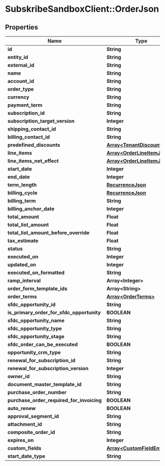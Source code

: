 # SubskribeSandboxClient::OrderJson

## Properties
Name | Type | Description | Notes
------------ | ------------- | ------------- | -------------
**id** | **String** |  | [optional] 
**entity_id** | **String** |  | [optional] 
**external_id** | **String** |  | [optional] 
**name** | **String** |  | [optional] 
**account_id** | **String** |  | [optional] 
**order_type** | **String** |  | 
**currency** | **String** |  | [optional] 
**payment_term** | **String** |  | [optional] 
**subscription_id** | **String** |  | [optional] 
**subscription_target_version** | **Integer** |  | [optional] 
**shipping_contact_id** | **String** |  | [optional] 
**billing_contact_id** | **String** |  | [optional] 
**predefined_discounts** | [**Array&lt;TenantDiscountJson&gt;**](TenantDiscountJson.md) |  | [optional] 
**line_items** | [**Array&lt;OrderLineItemJson&gt;**](OrderLineItemJson.md) |  | [optional] 
**line_items_net_effect** | [**Array&lt;OrderLineItemJson&gt;**](OrderLineItemJson.md) |  | [optional] 
**start_date** | **Integer** |  | 
**end_date** | **Integer** |  | [optional] 
**term_length** | [**RecurrenceJson**](RecurrenceJson.md) |  | [optional] 
**billing_cycle** | [**RecurrenceJson**](RecurrenceJson.md) |  | [optional] 
**billing_term** | **String** |  | [optional] 
**billing_anchor_date** | **Integer** |  | [optional] 
**total_amount** | **Float** |  | [optional] 
**total_list_amount** | **Float** |  | [optional] 
**total_list_amount_before_override** | **Float** |  | [optional] 
**tax_estimate** | **Float** |  | [optional] 
**status** | **String** |  | 
**executed_on** | **Integer** |  | [optional] 
**updated_on** | **Integer** |  | [optional] 
**executed_on_formatted** | **String** |  | [optional] 
**ramp_interval** | **Array&lt;Integer&gt;** |  | [optional] 
**order_form_template_ids** | **Array&lt;String&gt;** |  | [optional] 
**order_terms** | [**Array&lt;OrderTerms&gt;**](OrderTerms.md) |  | [optional] 
**sfdc_opportunity_id** | **String** |  | [optional] 
**is_primary_order_for_sfdc_opportunity** | **BOOLEAN** |  | [optional] 
**sfdc_opportunity_name** | **String** |  | [optional] 
**sfdc_opportunity_type** | **String** |  | [optional] 
**sfdc_opportunity_stage** | **String** |  | [optional] 
**sfdc_order_can_be_executed** | **BOOLEAN** |  | [optional] 
**opportunity_crm_type** | **String** |  | [optional] 
**renewal_for_subscription_id** | **String** |  | [optional] 
**renewal_for_subscription_version** | **Integer** |  | [optional] 
**owner_id** | **String** |  | [optional] 
**document_master_template_id** | **String** |  | [optional] 
**purchase_order_number** | **String** |  | [optional] 
**purchase_order_required_for_invoicing** | **BOOLEAN** |  | [optional] 
**auto_renew** | **BOOLEAN** |  | [optional] 
**approval_segment_id** | **String** |  | [optional] 
**attachment_id** | **String** |  | [optional] 
**composite_order_id** | **String** |  | [optional] 
**expires_on** | **Integer** |  | [optional] 
**custom_fields** | [**Array&lt;CustomFieldEntry&gt;**](CustomFieldEntry.md) |  | [optional] 
**start_date_type** | **String** |  | [optional] 


